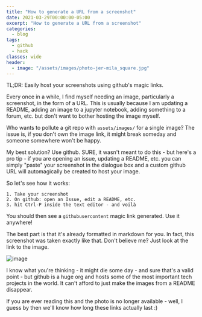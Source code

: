 ```yaml
---
title: "How to generate a URL from a screenshot"
date: 2021-03-29T00:00:00-05:00
excerpt: "How to generate a URL from a screenshot"
categories:
  - blog
tags:
  - github
  - hack
classes: wide
header:
  - image: "/assets/images/photo-jer-mila_square.jpg"
---
```


TL;DR: Easily host your screenshots using github's magic links.

Every once in a while, I find myself needing an image, particularly a screenshot, in the form of a URL. This is usually because I am updating a README, adding an image to a jupyter notebook, adding something to a forum, etc. but don't want to bother hosting the image myself. 

Who wants to pollute a git repo with `assets/images/` for a single image? The issue is, if you don't own the image link, it might break someday and someone somewhere won't be happy.

My best solution? Use github. SURE, it wasn't meant to do this - but here's a pro tip - if you are opening an issue, updating a README, etc. you can simply "paste" your screenshot in the dialogue box and a custom github URL will automagically be created to host your image.

So let's see how it works:

```
1. Take your screenshot
2. On github: open an Issue, edit a README, etc.
3. hit Ctrl-P inside the text editor - and voilà
```

You should then see a `githubusercontent` magic link generated. Use it anywhere!

The best part is that it's already formatted in markdown for you. In fact, this screenshot was taken exactly like that. Don't believe me? Just look at the link to the image.

![image](https://user-images.githubusercontent.com/18450628/112839589-5f9e2700-906c-11eb-9c3f-d0f0faf24ce7.png)

I know what you're thinking - it might die some day - and sure that's a valid point - but github is a huge org and hosts some of the most important tech projects in the world. It can't afford to just make the images from a README disappear.

If you are ever reading this and the photo is no longer available - well, I guess by then we'll know how long these links actually last :)

